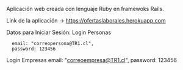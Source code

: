 Aplicación web creada con lenguaje Ruby en framewoks Rails.

Link de la aplicación -> https://ofertaslaborales.herokuapp.com

Datos para Iniciar Sesión:
Login Personas

      email: "correopersona@TR1.cl",
      password: 123456

Login Empresas
      email: "correoempresa@TR1.cl",
      password: 123456

